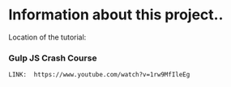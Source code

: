 # Information about this project..


Location of the tutorial: 
### Gulp JS Crash Course
    LINK:  https://www.youtube.com/watch?v=1rw9MfIleEg